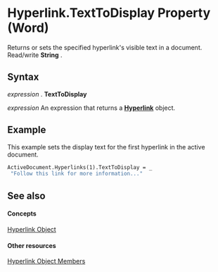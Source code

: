
# Hyperlink.TextToDisplay Property (Word)

Returns or sets the specified hyperlink's visible text in a document. Read/write  **String** .


## Syntax

 _expression_ . **TextToDisplay**

 _expression_ An expression that returns a **[Hyperlink](af785a9e-081a-e359-705f-04f490304e2e.md)** object.


## Example

This example sets the display text for the first hyperlink in the active document.


```vb
ActiveDocument.Hyperlinks(1).TextToDisplay = _ 
 "Follow this link for more information..."
```


## See also


#### Concepts


[Hyperlink Object](af785a9e-081a-e359-705f-04f490304e2e.md)
#### Other resources


[Hyperlink Object Members](49699791-6b9c-2061-aff7-c9269747ecea.md)
